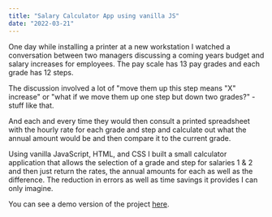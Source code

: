 ```yaml
---
title: "Salary Calculator App using vanilla JS"
date: "2022-03-21"
---
```


One day while installing a printer at a new workstation I watched a conversation between two managers discussing a coming years budget and salary increases for employees. The pay scale has 13 pay grades and each grade has 12 steps.

The discussion involved a lot of "move them up this step means "X" increase" or "what if we move them up one step but down two grades?" - stuff like that.

And each and every time they would then consult a printed spreadsheet with the hourly rate for each grade and step and calculate out what the annual amount would be and then compare it to the current grade.

Using vanilla JavaScript, HTML, and CSS I built a small calculator application that allows the selection of a grade and step for salaries 1 & 2 and then just return the rates, the annual amounts for each as well as the difference. The reduction in errors as well as time savings it provides I can only imagine.

You can see a demo version of the project [here](https://wynettedegroot.com/).
